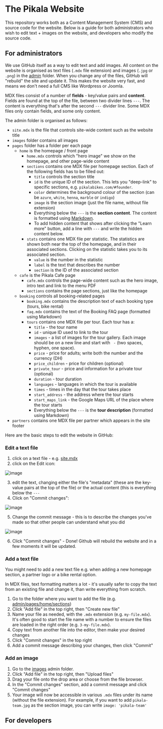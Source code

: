 # The Pikala Website

This repository works both as a Content Management System (CMS) and source code for the website.
Below is a guide for both administrators who wish to edit text + images on the website, and developers who modify the source code.

## For administrators

We use GitHub itself as a way to edit text and add images. All content on the website is organised as text files (`.mdx` file extension) and images (`.jpg` or `.png`) in the [admin](https://github.com/pikalabikes/website/tree/main/admin) folder. When you change any of the files, GitHub will "rebuild" the site and update it. This makes the website very fast, and means we don't need a full CMS like Wordpress or Joomla.

MDX files consist of a number of **fields** - key/value pairs and **content**.
Fields are found at the top of the file, between two divider lines `---`. The content is everything that's after the second `---` divider line. Some MDX files only contain fields, and some only content.

The admin folder is organised as follows:

* `site.mdx` is the file that controls site-wide content such as the website title
* `images` folder contains all images
* `pages` folder has a folder per each page
  * `home` is the homepage / front page
    * `home.mdx` controls which "hero image" we show on the homepage, and other page-wide content
    * `sections` contains one MDX file per homepage section. Each of the following fields has to be filled out:
      * `title` controls the section title
      * `id` is the unique ID of the section. This lets you "deep-link" to specific sections, e.g. `pikalabikes.com/#founder`.
      * `color` determines the background colour of the section (can be `azure`, `white`, `henna`, `marble` or `indigo`)
      * `image` is the section image (just the file name, without file extension)
      * Everything below the `---` is the **section content**. The content is formatted using [Markdown](https://www.markdownguide.org/getting-started/).
      * To add hidden content that shows after clicking the "Learn more" button, add a line with `---` and write the hidden content below.
    * `stats` contains one MDX file per statistic. The statistics are shown both near the top of the homepage, and in their associated sections. Clicking on the statistic takes you to its associated section.
      * `value` is the number in the statistic
      * `label` is the text that describes the number
      * `section` is the ID of the associated section
  * `cafe` is the Pikala Cafe page
    * `cafe.mdx` controls the page-wide content such as the hero image, intro text and link to the menu PDF
    * `sections` contains the page sections, just like the homepage
  * `booking` controls all booking-related pages
    * `booking.mdx` contains the description text of each booking type (tours, bike rental)
    * `faq.mdx` contains the text of the Booking FAQ page (formatted using Markdown)
    * `tours` contains one MDX file per tour. Each tour has a:
      * `title` - the tour name
      * `id` - unique ID used to link to the tour
      * `images` - a list of images for the tour gallery. Each image should be on a new line and start with `  - ` (two spaces, hyphen, one space).
      * `price` - price for adults; write both the number and the currency (DH)
      * `price_children` - price for children (optional)
      * `private_tour` - price and information for a private tour (optional)
      * `duration` - tour duration
      * `languages` - languages in which the tour is available
      * `times` - times in the day that the tour takes place
      * `start_address` - the address where the tour starts
      * `start_maps_link` - the Google Maps URL of the place where the tour starts
      * Everything below the `---` is the **tour description** (formatted using Markdown)
* `partners` contains one MDX file per partner which appears in the site footer

Here are the basic steps to edit the website in GitHub:

### Edit a text file

1. click on a text file - e.g. [site.mdx](https://github.com/pikalabikes/website/blob/main/admin/site.mdx)
2. click on the Edit icon:

![image](https://github.com/pikalabikes/website/assets/5719805/32ab8bb1-52c9-4749-9516-2f52a0691de8)

3. edit the text, changing either the file's "metadata" (these are the key-value pairs at the top of the file) or the actual content (this is everything below the `---`
4. Click on "Commit changes":

![image](https://github.com/pikalabikes/website/assets/5719805/1d9da8cd-8275-424c-96c2-24684457161e)

5. Change the commit message - this is to describe the changes you've made so that other people can understand what you did

![image](https://github.com/pikalabikes/website/assets/5719805/4ecd7340-cf5b-4fba-8089-d8fbf4b5bb7f)

6. Click "Commit changes" - Done! Github will rebuild the website and in a few moments it will be updated.

### Add a text file

You might need to add a new text file e.g. when adding a new homepage section, a partner logo or a bike rental option.

In MDX files, text formatting matters a lot - it's usually safer to copy the text from an existing file and change it, than write everything from scratch.

1. Go to the folder where you want to add the file (e.g. [admin/pages/home/sections](https://github.com/pikalabikes/website/tree/main/admin/pages/home/sections))
2. Click "Add file" in the top right, then "Create new file"
3. Name your file as needed, with the `.mdx` extension (e.g. `my-file.mdx`). It's often good to start the file name with a number to ensure the files are loaded in the right order (e.g. `3-my-file.mdx`).
4. Copy text from another file into the editor, then make your desired changes
5. Click "Commit changes" in the top right
6. Add a commit message describing your changes, then click "Commit"

### Add an image

1. Go to the [images](https://github.com/pikalabikes/website/tree/main/admin/images) admin folder.
2. Click "Add file" in the top right, then "Upload files"
3. Drag your file onto the drop area or choose from the file browser.
4. In the "Commit changes" section, add a commit message and click "Commit changes"
5. Your image will now be accessible in various `.mdx` files under its name (without the file extension). For example, if you want to add `pikala-team.jpg` as the section image, you can write `image: 'pikala-team'`

## For developers
